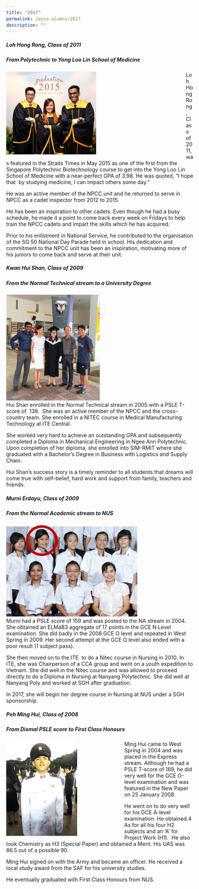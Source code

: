 ```yaml
---
title: "2017"
permalink: /wsss-alumni/2017
description: ""
---
```

##### **Loh Hong Rong, Class of 2011**

##### **From Polytechnic to Yong Loo Lin School of Medicine**



<div>

<div style="float: left">

<img style="width:50%;height:50%" src ="/images/About%20us/WSSS%20Publications/WSSS%20Alumni/2017/Loh-Hong-Rong.png" />

</div>

<div>

Loh Hong Rong, Class of 2011, was featured in the Straits Times in May 2015 as one of the first from the Singapore Polytechnic Biotechnology course to get into the Yong Loo Lin School of Medicine with a near-perfect GPA of 3.98. He was quoted, “I hope that  by studying medicine, I can impact others some day.”

He was an active member of the NPCC unit and he returned to serve in NPCC as a cadet inspector from 2012 to 2015.

He has been an inspiration to other cadets. Even though he had a busy schedule, he made it a point to come back every week on Fridays to help train the NPCC cadets and impart the skills which he has acquired.

Prior to his enlistment in National Service, he contributed to the organisation of the SG 50 National Day Parade held in school. His dedication and commitment to the NPCC unit has been an inspiration, motivating more of his juniors to come back and serve at their unit.

</div>

</div>

##### **Kwan Hui Shan, Class of 2009**

##### **From the Normal Technical stream to a University Degree**



<div>

<div style="float: left">

<img style="width:50%;height:50%" src ="/images/About%20us/WSSS%20Publications/WSSS%20Alumni/2017/Kwan-Hui-Shan.png" />

</div>

<div>


Hui Shan enrolled in the Normal Technical stream in 2005 with a PSLE T-score of  138.  She was an active member of the NPCC and the cross-country team. She enrolled in a NITEC course in Medical Manufacturing Technology at ITE Central.

She worked very hard to achieve an outstanding GPA and subsequently completed a Diploma in Mechanical Engineering in Ngee Ann Polytechnic. Upon completion of her diploma, she enrolled into SIM-RMIT where she graduated with a Bachelor’s Degree in Business with Logistics and Supply Chain.

Hui Shan’s success story is a timely reminder to all students that dreams will come true with self-belief, hard work and support from family, teachers and friends.                   
	

	
##### **Murni Erdayu, Class of 2009**

##### **From the Normal Academic stream to NUS**
	
	
<div>

<div style="float: left">

<img  style="width:70%;height:50%" src ="/images/About%20us/WSSS%20Publications/WSSS%20Alumni/2017/Murni.png" />

</div>

<div>



Murni had a PSLE score of 159 and was posted to the NA stream in 2004.  She obtained an ELMaB3 aggregate of 17 points in the GCE N Level examination. She did badly in the 2008 GCE O level and repeated in West Spring in 2009. Her second attempt at the GCE O level also ended with a poor result (1 subject pass).

She then moved on to the ITE  to do a Nitec course in Nursing in 2010. In ITE, she was Chairperson of a CCA group and went on a youth expedition to Vietnam. She did well in the Nitec course and was allowed to proceed directly to do a Diploma in Nursing at Nanyang Polytechnic. She did well at Nanyang Poly and worked at SGH after graduation.

In 2017, she will begin her degree course in Nursing at NUS under a SGH sponsorship.

</div>

</div>
	
	

	
##### **Peh Ming Hui, Class of 2008**

##### **From Dismal PSLE score to First Class Honours**
	


<div>

<div style="float: left">

<img style="width:60%;height:50%" src="/images/About%20us/WSSS%20Publications/WSSS%20Alumni/2017/Peh-Ming-Hui-2008.png" />

</div>

<div>

Ming Hui came to West Spring in 2004 and was placed in the Express stream. Although he had a PSLE T-score of 189, he did very well for the GCE O-level examination and was featured in the New Paper on 25 January 2008.

He went on to do very well for his GCE A-level examination. He obtained 4 As for all his four H2 subjects and an ‘A’ for Project Work (H1).  He also took Chemistry as H3 (Special Paper) and obtained a Merit. His UAS was 86.5 out of a possible 90.

Ming Hui signed on with the Army and became an officer. He received a local study award from the SAF for his university studies.

He eventually graduated with First Class Honours from NUS.
	
</div>

</div>



